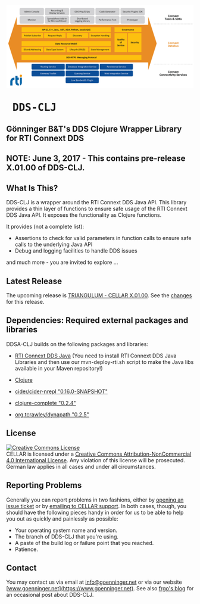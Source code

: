 # <img src="https://github.com/dg1sbg/dds-clj/raw/master/doc/serveimage.jpg"/>  <pre>  DDS-CLJ  </pre>

<p><h2><b>Gönninger B&T's DDS Clojure Wrapper Library for RTI Connext DDS</b></h2>

## NOTE:  June 3, 2017 - This contains pre-release X.01.00 of DDS-CLJ.

## What Is This?
DDS-CLJ is a wrapper around the RTI Connext DDS Java API. This library provides a thin layer of functions to ensure safe usage of the RTI Connext DDS Java API. It exposes the functionality as Clojure functions.

It provides (not a complete list):

* Assertions to check for valid parameters in function calls to ensure safe calls to the underlying Java API
* Debug and logging facilities to handle DDS issues

and much more - you are invited to explore ...

## Latest Release
The upcoming release is [TRIANGULUM - CELLAR X.01.00](https://github.com/dg1sbg/cellar/releases/tag/CELLAR_PREREL_X0100). See the [changes](https://github.com/dg1sbg/cellar/milestone/1) for this release.

## Dependencies: Required external packages and libraries
DDSA-CLJ builds on the following packages and libraries:

* [RTI Connext DDS Java](https://community.rti.com/documentation)
(You need to install RTI Connext DDS Java Libraries and then use our mvn-deploy-rti.sh script to make the Java libs available in your Maven repository!)

* [Clojure](https://clojure.org)

* [cider/cider-nrepl "0.16.0-SNAPSHOT"](https://github.com/clojure-emacs/cider-nrepl)
* [clojure-complete "0.2.4"](https://clojars.org/clojure-complete)
* [org.tcrawley/dynapath "0.2.5"](https://clojars.org/org.tcrawley/dynapath)

## License
<a rel="license" href="http://creativecommons.org/licenses/by-nc/4.0/"><img alt="Creative Commons License" style="border-width:0" src="https://i.creativecommons.org/l/by-nc/4.0/88x31.png" /></a><br />CELLAR is licensed under a <a rel="license" href="http://creativecommons.org/licenses/by-nc/4.0/">Creative Commons Attribution-NonCommercial 4.0 International License</a>. Any violation of this license will be prosecuted. German law applies in all cases and under all circumstances.

## Reporting Problems
Generally you can report problems in two fashions, either by [opening an issue ticket](https://github.com/dg1sbg/cellar/issues/new) or by [emailing to CELLAR support](mailto:cellar-support@goenninger.net). In both cases, though, you should have the following pieces handy in order for us to be able to help you out as quickly and painlessly as possible:

* Your operating system name and version.
* The branch of DDS-CLJ that you're using.
* A paste of the build log or failure point that you reached.
* Patience.

## Contact
You may contact us via email at [info@goenninger.net](mailto:info@goenninger.net) or via our website [www.goenninger.net](https://www.goenninger.net). See also [frgo's blog](http://ham-and-eggs-from-frgo.blogspot.de) for an occasional post about DDS-CLJ.
